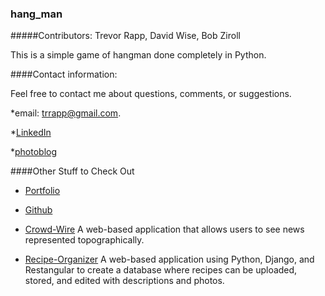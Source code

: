 ### hang_man

#####Contributors: Trevor Rapp, David Wise, Bob Ziroll 

This is a simple game of hangman done completely in Python.  

####Contact information: 

Feel free to contact me about questions, comments, or suggestions.

*email: trrapp@gmail.com.  

*[LinkedIn](https://www.linkedin.com/pub/trevor-rapp/37/a10/42)

*[photoblog](trappphotography.wordpress.com)

####Other Stuff to Check Out

* [Portfolio](http://web-karma.org//)

* [Github](https://github.com/trrapp12)

* [Crowd-Wire](http://crowdwire.net//)
  A web-based application that allows users to see news represented topographically.

* [Recipe-Organizer](http://recipes.web-karma.org/#/recipes)
 A web-based application using Python, Django, and Restangular to create a database where recipes can be uploaded, stored, and edited with descriptions and photos. 











